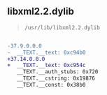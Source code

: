 ## libxml2.2.dylib

> `/usr/lib/libxml2.2.dylib`

```diff

-37.9.0.0.0
-  __TEXT.__text: 0xc94b0
+37.14.0.0.0
+  __TEXT.__text: 0xc954c
   __TEXT.__auth_stubs: 0x720
   __TEXT.__cstring: 0x19876
   __TEXT.__const: 0x38b0

```

